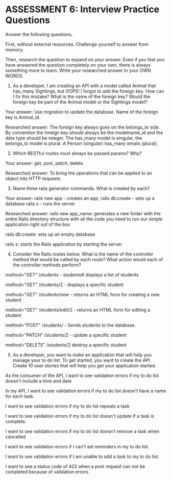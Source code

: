 # ASSESSMENT 6: Interview Practice Questions
Answer the following questions.

First, without external resources. Challenge yourself to answer from memory.

Then, research the question to expand on your answer. Even if you feel you have answered the question completely on your own, there is always something more to learn. Write your researched answer in your OWN WORDS.

1. As a developer, I am creating an API with a model called Animal that has_many Sightings, but OOPS! I forgot to add the foreign key. How can I fix this mistake? What is the name of the foreign key? Would the foreign key be part of the Animal model or the Sightings model?

  Your answer: Use migration to update the database. Name of the foreign key is Animal_id.

  Researched answer: The foreign key always goes on the belongs_to side. By convention the foreign key should always be the modelname_id and the data type should be integer. The has_many model is singular, the belongs_to model is plural. A Person (singular) has_many emails (plural).



2. Which RESTful routes must always be passed params? Why?

  Your answer: get, post, patch, delete.

  Researched answer: To bring the operations that can be applied to an object into HTTP requests



3. Name three rails generator commands. What is created by each?

  Your answer: rails new app - creates an app, rails db:create - sets up a database rails s - runs the server

  Researched answer: rails new app_name: generates a new folder with the entire Rails directory structure with all the code you need to run our simple application right out of the box

  rails db:create: sets up an empty database

  rails s: starts the Rails application by starting the server


4. Consider the Rails routes below. What is the name of the controller method that would be called by each route? What action would each of the controller methods perform?

method="GET"    /students - students# displays a list of students

method="GET"    /students/2  - displays a specific student

method="GET"    /students/new - returns an HTML form for creating a new student

method="GET"    /students/edit/2 - returns an HTML form for editing a student

method="POST"   /students/       - Sends students to the database.

method="PATCH"  /students/2       - update a specific student

method="DELETE" /students/2      destroy a specific student



5. As a developer, you want to make an application that will help you manage your to do list. To get started, you want to create the API. Create 10 user stories that will help you get your application started.

As the consumer of the API, I want to see validation errors if my to do list doesn't include a time and date

In my API, I want to see validation errors if my to do list doesn't have a name for each task.

I want to see validation errors if my to do list repeats a task

I want to see validation errors if my to do list doesn't update if a task is complete.

I want to see validation errors if my to do list doesn't remove a task when cancelled

I want to see validation errors if i can't set reminders in my to do list.

I want to see validation errors if I am unable to add a task to my to do list.

I want to see a status code of 422 when a post request can not be completed because of validation errors.
